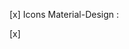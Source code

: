 [x] Icons Material-Design : 

[x] <link href="https://fonts.googleapis.com/icon?family=Material+Icons"
      rel="stylesheet">